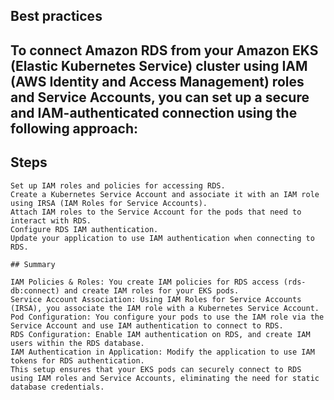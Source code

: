 ## Best practices

## To connect Amazon RDS from your Amazon EKS (Elastic Kubernetes Service) cluster using IAM (AWS Identity and Access Management) roles and Service Accounts, you can set up a secure and IAM-authenticated connection using the following approach:

## Steps

```
Set up IAM roles and policies for accessing RDS.
Create a Kubernetes Service Account and associate it with an IAM role using IRSA (IAM Roles for Service Accounts).
Attach IAM roles to the Service Account for the pods that need to interact with RDS.
Configure RDS IAM authentication.
Update your application to use IAM authentication when connecting to RDS.
```
```
## Summary 

IAM Policies & Roles: You create IAM policies for RDS access (rds-db:connect) and create IAM roles for your EKS pods.
Service Account Association: Using IAM Roles for Service Accounts (IRSA), you associate the IAM role with a Kubernetes Service Account.
Pod Configuration: You configure your pods to use the IAM role via the Service Account and use IAM authentication to connect to RDS.
RDS Configuration: Enable IAM authentication on RDS, and create IAM users within the RDS database.
IAM Authentication in Application: Modify the application to use IAM tokens for RDS authentication.
This setup ensures that your EKS pods can securely connect to RDS using IAM roles and Service Accounts, eliminating the need for static database credentials.
```
